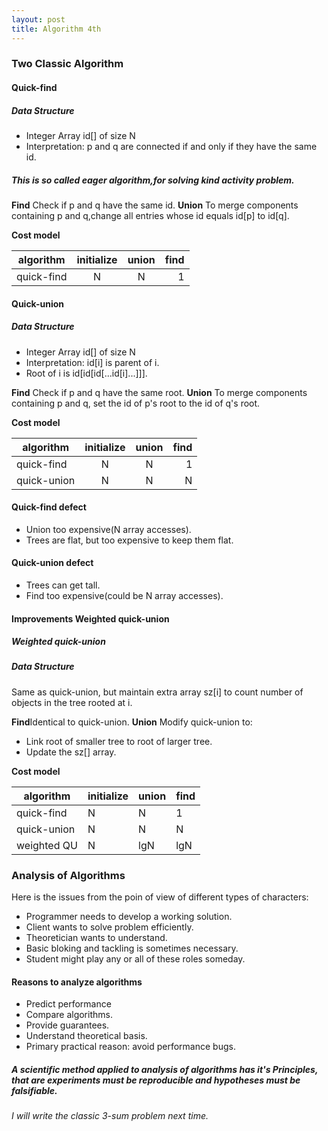 ```yaml
---
layout: post
title: Algorithm 4th  
--- 
```


### **Two Classic Algorithm**

#### **Quick-find**

##### **Data Structure**

* Integer Array id[] of size N
* Interpretation: p and q are connected if and only if they have the same id.

##### This is so called eager algorithm,for solving kind activity problem.

**Find** Check if p and q have the same id.
**Union** To merge components containing p and q,change all entries whose id equals id[p] to id[q].

**Cost model**

 | algorithm | initialize | union | find |
 | --------- |:----------:|:-----:|-----:|
 |quick-find |      N     |   N   |   1  |


#### **Quick-union**

##### **Data Structure**

* Integer Array id[] of size N
* Interpretation: id[i] is parent of i.
* Root of i is id[id[id[...id[i]...]]].

**Find** Check if p and q have the same root.
**Union** To merge components containing p and q, set the id of p's root to the id of q's root.

**Cost model**

 | algorithm | initialize | union | find |
 | --------- |:----------:|:-----:|-----:|
 |quick-find |      N     |   N   |   1  |
 |quick-union|      N     |   N   |   N  | <--worst case

#### **Quick-find defect**

* Union too expensive(N array accesses).
* Trees are flat, but too expensive to keep them flat.

#### **Quick-union defect**

* Trees can get tall.
* Find too expensive(could be N array accesses).

#### **Improvements** Weighted quick-union

##### Weighted quick-union

##### **Data Structure**

 Same as quick-union, but maintain extra array sz[i] to count number of objects in the tree rooted at i.

**Find**Identical to quick-union.
**Union** Modify quick-union to:

* Link root of smaller tree to root of larger tree.
* Update the sz[] array.

**Cost model**

 | algorithm | initialize | union | find |
 |-----------|------------|-------|------|
 |quick-find |      N     |   N   |   1  |
 |quick-union|      N     |   N   |   N  | 
 |weighted QU|      N     |  lgN  | lgN  |

### **Analysis of Algorithms**

 Here is the issues from the poin of view of different types of characters:

* Programmer needs to develop a working solution.
* Client wants to solve problem efficiently.
* Theoretician wants to understand.
* Basic bloking and tackling is sometimes necessary.
* Student might play any or all of these roles someday.

#### Reasons to analyze algorithms

* Predict performance
* Compare algorithms.
* Provide guarantees.
* Understand theoretical basis.
* Primary practical reason: avoid performance bugs.

##### A scientific method applied to analysis of algorithms has it's Principles, that are experiments must be reproducible and hypotheses must be falsifiable.

###### I will write the classic 3-sum problem next time.
